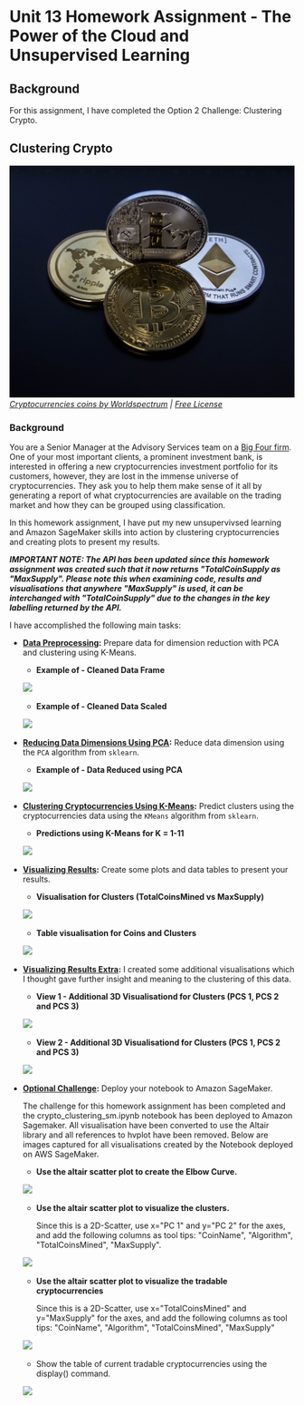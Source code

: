 # Unit 13 Homework Assignment - The Power of the Cloud and Unsupervised Learning

## Background

For this assignment, I have completed the Option 2 Challenge: Clustering Crypto.

## Clustering Crypto

![Cryptocurrencies coins](Images/cryptocurrencies-coins.jpg)
_[Cryptocurrencies coins by Worldspectrum](https://www.pexels.com/@worldspectrum?utm_content=attributionCopyText&utm_medium=referral&utm_source=pexels) | [Free License](https://www.pexels.com/photo-license/)_

### Background

You are a Senior Manager at the Advisory Services team on a [Big Four firm](https://en.wikipedia.org/wiki/Big_Four_accounting_firms). One of your most important clients, a prominent investment bank, is interested in offering a new cryptocurrencies investment portfolio for its customers, however, they are lost in the immense universe of cryptocurrencies. They ask you to help them make sense of it all by generating a report of what cryptocurrencies are available on the trading market and how they can be grouped using classification.  

In this homework assignment, I have put my new unsupervivsed learning and Amazon SageMaker skills into action by clustering cryptocurrencies and creating plots to present my results.

  ***IMPORTANT NOTE: The API has been updated since this homework assignment was created such that it now returns "TotalCoinSupply as "MaxSupply". Please note this when examining code, results and visualisations that anywhere "MaxSupply" is used, it can be interchanged with "TotalCoinSupply" due to the changes in the key labelling returned by the API.*** 

I have accomplished the following main tasks:

* **[Data Preprocessing](#Data-Preprocessing):** Prepare data for dimension reduction with PCA and clustering using K-Means.

  - **Example of - Cleaned Data Frame**

  ![](https://github.com/apfreeman/unit13-challenge/blob/main/Images/clean_df.PNG?raw=true)

  - **Example of - Cleaned Data Scaled**

  ![](https://github.com/apfreeman/unit13-challenge/blob/main/Images/clean_scaled_df.PNG?raw=true)

* **[Reducing Data Dimensions Using PCA](#Reducing-Data-Dimensions-Using-PCA):** Reduce data dimension using the `PCA` algorithm from `sklearn`.

  - **Example of - Data Reduced using PCA**

  ![](https://github.com/apfreeman/unit13-challenge/blob/main/Images/pcs_df.PNG?raw=true)

* **[Clustering Cryptocurrencies Using K-Means](#Clustering-Cryptocurrencies-Using-K-Means):** Predict clusters using the cryptocurrencies data using the `KMeans` algorithm from `sklearn`.

  - **Predictions using K-Means for K = 1-11**

  ![](https://github.com/apfreeman/unit13-challenge/blob/main/Images/Elbow_Curve.PNG?raw=true)

* **[Visualizing Results](#Visualizing-Results):** Create some plots and data tables to present your results.

  - **Visualisation for Clusters (TotalCoinsMined vs MaxSupply)**

  ![](https://github.com/apfreeman/unit13-challenge/blob/main/Images/Clusters_TCM_vs_TCS.png?raw=true)

  - **Table visualisation for Coins and Clusters**

   ![](https://github.com/apfreeman/unit13-challenge/blob/main/Images/crypto_class_table.PNG?raw=true)

* **[Visualizing Results Extra](#Visualizing-Results):** I created some additional visualisations which I thought gave further insight and meaning to the clustering of this data. 

  - **View 1 - Additional 3D Visualisationd for Clusters (PCS 1, PCS 2 and PCS 3)**

  ![](https://github.com/apfreeman/unit13-challenge/blob/main/Images/Clusters_PC1_PC2_PC3_view1.png?raw=true)

  - **View 2 - Additional 3D Visualisationd for Clusters (PCS 1, PCS 2 and PCS 3)**

  ![](https://github.com/apfreeman/unit13-challenge/blob/main/Images/Clusters_PC1_PC2_PC3_view2.png?raw=true)


* **[Optional Challenge](#Optional-Challenge):** Deploy your notebook to Amazon SageMaker. 

  The challenge for this homework assignment has been completed and the crypto_clustering_sm.ipynb notebook has been deployed to Amazon Sagemaker. All visualisation have been converted to use the Altair library and all references to hvplot have been removed. Below are images captured for all visualisations created by the Notebook deployed on AWS SageMaker.

  - **Use the altair scatter plot to create the Elbow Curve.**

  ![](https://github.com/apfreeman/unit13-challenge/blob/main/Images/altair_elbow_curve.png?raw=true)

  - **Use the altair scatter plot to visualize the clusters.** 
  
    Since this is a 2D-Scatter, use x="PC 1" and y="PC 2" for the axes, and add the following columns as tool tips: "CoinName", "Algorithm", "TotalCoinsMined", "MaxSupply".

  ![](https://github.com/apfreeman/unit13-challenge/blob/main/Images/Altair_Clusters_PC1_vs_PC2.png?raw=true)

  - **Use the altair scatter plot to visualize the tradable cryptocurrencies**
  
    Since this is a 2D-Scatter, use x="TotalCoinsMined" and y="MaxSupply" for the axes,  and add the following columns as tool tips: "CoinName", "Algorithm", "TotalCoinsMined", "MaxSupply"

  ![](https://github.com/apfreeman/unit13-challenge/blob/main/Images/Altair_Clusters_TCM_vs_TCS.png?raw=true)

  - Show the table of current tradable cryptocurrencies using the display() command.

  ![](https://github.com/apfreeman/unit13-challenge/blob/main/Images/crypto_class_table_using_display.PNG?raw=true)

